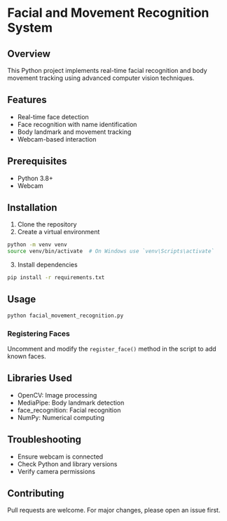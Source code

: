 # Facial and Movement Recognition System

## Overview
This Python project implements real-time facial recognition and body movement tracking using advanced computer vision techniques.

## Features
- Real-time face detection
- Face recognition with name identification
- Body landmark and movement tracking
- Webcam-based interaction

## Prerequisites
- Python 3.8+
- Webcam

## Installation
1. Clone the repository
2. Create a virtual environment
```bash
python -m venv venv
source venv/bin/activate  # On Windows use `venv\Scripts\activate`
```

3. Install dependencies
```bash
pip install -r requirements.txt
```

## Usage
```bash
python facial_movement_recognition.py
```

### Registering Faces
Uncomment and modify the `register_face()` method in the script to add known faces.

## Libraries Used
- OpenCV: Image processing
- MediaPipe: Body landmark detection
- face_recognition: Facial recognition
- NumPy: Numerical computing

## Troubleshooting
- Ensure webcam is connected
- Check Python and library versions
- Verify camera permissions

## Contributing
Pull requests are welcome. For major changes, please open an issue first.
